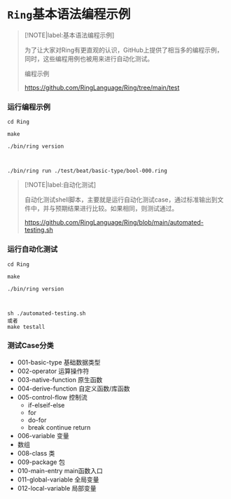 # ```Ring```基本语法编程示例


> [!NOTE|label:基本语法编程示例]
> 
> 为了让大家对Ring有更直观的认识，GitHub上提供了相当多的编程示例，同时，这些编程用例也被用来进行自动化测试。
> 
> 编程示例
> 
> https://github.com/RingLanguage/Ring/tree/main/test

### 运行编程示例

```shell
cd Ring

make

./bin/ring version



./bin/ring run ./test/beat/basic-type/bool-000.ring

```


> [!NOTE|label:自动化测试]
> 
> 自动化测试shell脚本，主要就是运行自动化测试case，通过标准输出到文件中，并与预期结果进行比较。如果相同，则测试通过。
> 
> https://github.com/RingLanguage/Ring/blob/main/automated-testing.sh
> 



### 运行自动化测试

```shell
cd Ring

make

./bin/ring version



sh ./automated-testing.sh
或者
make testall
```


### 测试Case分类


- 001-basic-type 基础数据类型
- 002-operator 运算操作符
- 003-native-function  原生函数
- 004-derive-function  自定义函数/库函数
- 005-control-flow  控制流
  - if-elseif-else
  - for
  - do-for
  - break continue return
- 006-variable  变量
- 数组
- 008-class 类
- 009-package  包
- 010-main-entry  main函数入口
- 011-global-variable  全局变量
- 012-local-variable  局部变量